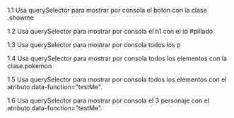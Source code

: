 1.1 Usa querySelector para mostrar por consola el botón con la clase .showme

1.2 Usa querySelector para mostrar por consola el h1 con el id #pillado

1.3 Usa querySelector para mostrar por consola todos los p

1.4 Usa querySelector para mostrar por consola todos los elementos con la clase.pokemon

1.5 Usa querySelector para mostrar por consola todos los elementos con el atributo 
data-function="testMe".

1.6 Usa querySelector para mostrar por consola el 3 personaje con el atributo 
data-function="testMe".
